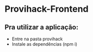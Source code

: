 # Provihack-Frontend

## Pra utilizar a aplicação:
- Entre na pasta provihack
- Instale as dependências (npm i)
